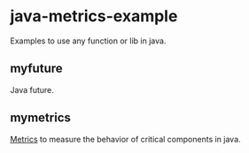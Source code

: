 # java-metrics-example
Examples to use any function or lib in java.

## myfuture
Java future.

## mymetrics
[Metrics](http://metrics.dropwizard.io) to measure the behavior of critical components in java.
